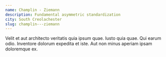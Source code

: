 ```yaml
---
name: Champlin - Ziemann
description: Fundamental asymmetric standardization
city: South Creolachester
slug: champlin---ziemann
---
```

Velit et aut architecto veritatis quia ipsum quae. Iusto quia quae. Qui earum odio. Inventore dolorum expedita et iste. Aut non minus aperiam ipsam doloremque ex.
